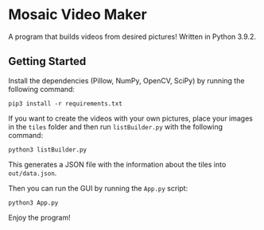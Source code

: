# Mosaic Video Maker

A program that builds videos from desired pictures! Written in Python 3.9.2.

## Getting Started

Install the dependencies (Pillow, NumPy, OpenCV, SciPy) by running the following command:

```
pip3 install -r requirements.txt
```

If you want to create the videos with your own pictures, place your images in the `tiles` folder and then run `listBuilder.py` with the following command:

```
python3 listBuilder.py
```

This generates a JSON file with the information about the tiles into `out/data.json`.

Then you can run the GUI by running the `App.py` script:

```
python3 App.py
```

Enjoy the program!
